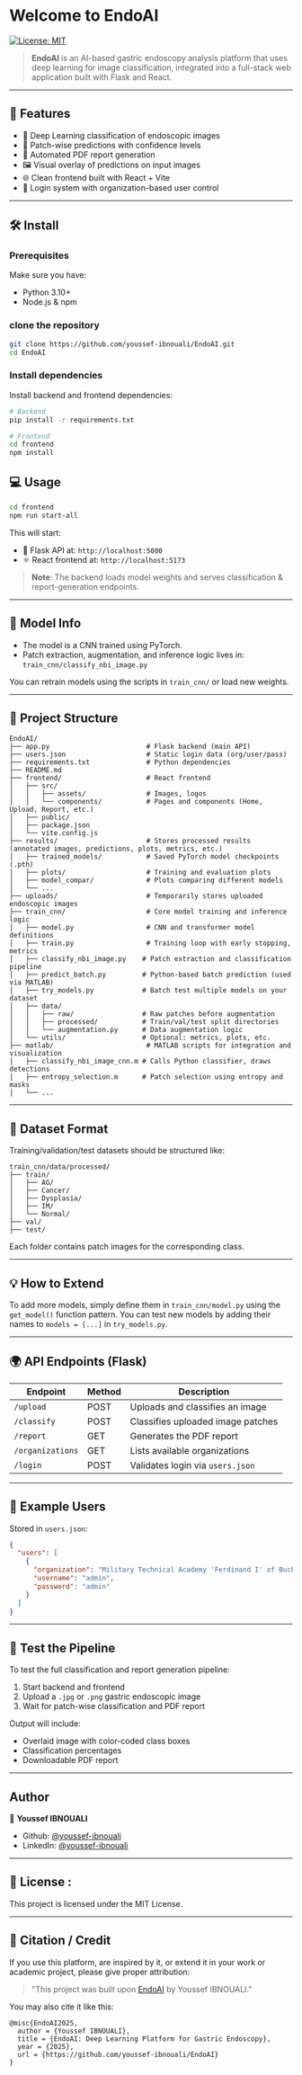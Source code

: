 # Welcome to EndoAI 
[![License: MIT](https://img.shields.io/badge/License-MIT-yellow.svg)](#)

> **EndoAI** is an AI-based gastric endoscopy analysis platform that uses deep learning for image classification, integrated into a full-stack web application built with Flask and React.

---

## 🚀 Features

- 🔬 Deep Learning classification of endoscopic images
- 🧠 Patch-wise predictions with confidence levels
- 🧾 Automated PDF report generation
- 🖼️ Visual overlay of predictions on input images
- 🌐 Clean frontend built with React + Vite
- 👥 Login system with organization-based user control

---

## 🛠️ Install

### Prerequisites 
Make sure you have:

- Python 3.10+
- Node.js & npm

### clone the repository

```bash
git clone https://github.com/youssef-ibnouali/EndoAI.git
cd EndoAI
```

### Install dependencies

Install backend and frontend dependencies:

```bash
# Backend
pip install -r requirements.txt

# Frontend
cd frontend
npm install
```

## 💻 Usage

```sh
cd frontend
npm run start-all
```

This will start:

- 🔁 Flask API at: `http://localhost:5000`
- ⚛️ React frontend at: `http://localhost:5173`

> **Note**: The backend loads model weights and serves classification & report-generation endpoints.

---

## 🧠 Model Info

- The model is a CNN trained using PyTorch.
- Patch extraction, augmentation, and inference logic lives in:  
  `train_cnn/classify_nbi_image.py`

You can retrain models using the scripts in `train_cnn/` or load new weights.

---

## 🧾 Project Structure

```
EndoAI/
├── app.py                        # Flask backend (main API)
├── users.json                    # Static login data (org/user/pass)
├── requirements.txt              # Python dependencies
├── README.md
├── frontend/                     # React frontend
│   ├── src/
│   │   ├── assets/               # Images, logos
│   │   └── components/           # Pages and components (Home, Upload, Report, etc.)
│   ├── public/
│   ├── package.json
│   └── vite.config.js
├── results/                      # Stores processed results (annotated images, predictions, plots, metrics, etc.)
│   ├── trained_models/           # Saved PyTorch model checkpoints (.pth)
│   ├── plots/                    # Training and evaluation plots
│   ├── model_compar/             # Plots comparing different models
│   └── ...
├── uploads/                      # Temporarily stores uploaded endoscopic images
├── train_cnn/                    # Core model training and inference logic
│   ├── model.py                  # CNN and transformer model definitions
│   ├── train.py                  # Training loop with early stopping, metrics
│   ├── classify_nbi_image.py    # Patch extraction and classification pipeline
│   ├── predict_batch.py         # Python-based batch prediction (used via MATLAB)
│   ├── try_models.py            # Batch test multiple models on your dataset
│   ├── data/
│   │   ├── raw/                 # Raw patches before augmentation
│   │   ├── processed/           # Train/val/test split directories
│   │   └── augmentation.py      # Data augmentation logic
│   └── utils/                   # Optional: metrics, plots, etc.
├── matlab/                       # MATLAB scripts for integration and visualization
│   ├── classify_nbi_image_cnn.m # Calls Python classifier, draws detections
│   ├── entropy_selection.m      # Patch selection using entropy and masks
│   └── ...
```

---

## 📁 Dataset Format

Training/validation/test datasets should be structured like:

```
train_cnn/data/processed/
├── train/
│   ├── AG/
│   ├── Cancer/
│   ├── Dysplasia/
│   ├── IM/
│   └── Normal/
├── val/
├── test/
```
Each folder contains patch images for the corresponding class.

---

## 💡 How to Extend

To add more models, simply define them in `train_cnn/model.py` using the `get_model()` function pattern. You can test new models by adding their names to `models = [...]` in `try_models.py`.

---

## 🌍 API Endpoints (Flask)

| Endpoint             | Method | Description                          |
|----------------------|--------|--------------------------------------|
| `/upload`            | POST   | Uploads and classifies an image      |
| `/classify`          | POST   | Classifies uploaded image patches    |
| `/report`            | GET    | Generates the PDF report             |
| `/organizations`     | GET    | Lists available organizations        |
| `/login`             | POST   | Validates login via `users.json`     |

---

## 🧪 Example Users

Stored in `users.json`:

```json
{
  "users": [
    {
      "organization": "Military Technical Academy 'Ferdinand I' of Bucharest",
      "username": "admin",
      "password": "admin"
    }
  ]
}
```

---

## 🧪 Test the Pipeline

To test the full classification and report generation pipeline:

1. Start backend and frontend
2. Upload a `.jpg` or `.png` gastric endoscopic image
3. Wait for patch-wise classification and PDF report

Output will include:
- Overlaid image with color-coded class boxes
- Classification percentages
- Downloadable PDF report

---

## Author

👤 **Youssef IBNOUALI**

* Github: [@youssef-ibnouali](https://github.com/youssef-ibnouali)
* LinkedIn: [@youssef-ibnouali](https://linkedin.com/in/youssef-ibnouali)

---

## 📄 License :

This project is licensed under the MIT License.

---

## 📣 Citation / Credit

If you use this platform, are inspired by it, or extend it in your work or academic project, please give proper attribution:

> "This project was built upon [EndoAI](https://github.com/youssef-ibnouali/EndoAI) by Youssef IBNOUALI."

You may also cite it like this:

```
@misc{EndoAI2025,
  author = {Youssef IBNOUALI},
  title = {EndoAI: Deep Learning Platform for Gastric Endoscopy},
  year = {2025},
  url = {https://github.com/youssef-ibnouali/EndoAI}
}
```